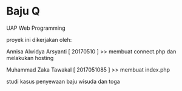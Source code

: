 # Baju Q
UAP Web Programming

proyek ini dikerjakan oleh:

Annisa Alwidya Arsyanti [ 20170510   ] >> membuat connect.php dan melakukan hosting

Muhammad Zaka Tawakal [ 2017051085 ] >> membuat index.php

studi kasus penyewaan baju wisuda dan toga
